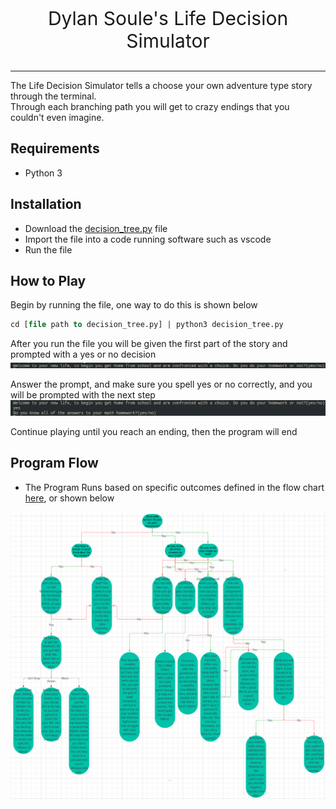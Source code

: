<p style="text-align:center;font-size:30px;">Dylan Soule's Life Decision Simulator</p>

----------------------

The Life Decision Simulator tells a choose your own adventure type story through the terminal.  
Through each branching path you will get to crazy endings that you couldn't even imagine.

## Requirements
* Python 3

## Installation
* Download the [decision_tree.py](./decision_tree.py) file  
* Import the file into a code running software such as vscode  
* Run the file

## How to Play
Begin by running the file, one way to do this is shown below
```sql
cd [file path to decision_tree.py] | python3 decision_tree.py
```
After you run the file you will be given the first part of the story and prompted with a yes or no decision
![alt text](FirstPromtExample.png)  

Answer the prompt, and make sure you spell yes or no correctly, and you will be prompted with the next step
![alt text](ResponseExample.png)

Continue playing until you reach an ending, then the program will end

## Program Flow
* The Program Runs based on specific outcomes defined in the flow chart [here](https://lucid.app/lucidchart/38ef8760-e41d-4c3f-8eb3-f12a53836a7d/edit?viewport_loc=-1484%2C269%2C6711%2C3620%2C0_0&invitationId=inv_4e7db0bc-7d50-400a-8cd2-18c5eaaacfd3), or shown below

![alt text](FlowChart.png)